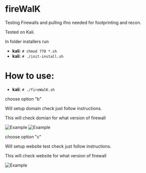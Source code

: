# fireWalK

Testing Firewalls and pulling ifno needed for footprinting and recon.

Tested on Kali.

In folder installers run 
* **kali**: ```# chmod 770 *.sh   ```
* **kali**: ```# ./init-install.sh   ```

# How to use:

* **kali**: ```# ./fireWalK.sh   ```

choose option "b"

Will setup domain check just follow instructions.
 
This will check domian for what version of firewall
 

![Example](https://i.imgur.com/3AhoqOe.png)
![Example](https://i.imgur.com/JQxJsmO.png)


choose option "c"

Will setup website test  check just follow instructions.
 
This will check website for what version of firewall

![Example](https://i.imgur.com/cR5Vb8a.png)
